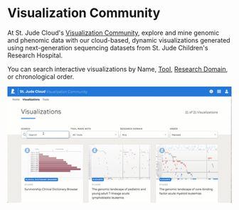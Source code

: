 # Visualization Community

At St. Jude Cloud's [Visualization Community](https://viz.stjude.cloud/), explore and mine genomic and phenomic data with our cloud-based, dynamic visualizations generated using next-generation sequencing datasets from St. Jude Children's Research Hospital.

You can search interactive visualizations by Name, [Tool](https://viz.stjude.cloud/tools), [Research Domain](../../ecosystem.md), or chronological order.

![](../../images/guides/data/viz_com_search.gif)
